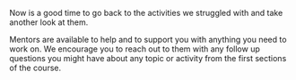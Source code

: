 

Now is a good time to go back to the activities we struggled with and take another look at them.

Mentors are available to help and to support you with anything you need to work on. We encourage you to reach out to them with any follow up questions you might have about any topic or activity from the first sections of the course.
